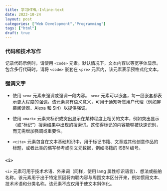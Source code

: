 ```yaml
---
title: 学习HTML-Inline-text
date: 2023-10-24
layout: post
categories: ["Web Development","Programming"]
tags: ["html"]
draft: true
---
```


### 代码和技术写作

记录代码示例时，请使用 `<code>` 元素。默认情况下，文本内容以等宽字体显示。包含多行代码时，请将 `<code>` 嵌套在 `<pre>` 元素内，该元素表示预格式化文本。

### 强调文字

- 使用 `<em>` 元素来强调或强调一段内容。 `<em>` 元素可以嵌套，每一层嵌套都表示更大程度的强调。该元素具有语义意义，可用于通知听觉用户代理（例如屏幕阅读器、Alexa 和 Siri）以提供强调。

- 使用 `<mark>` 元素来标识或突出显示在某种程度上相关的文本，例如突出显示（或“标记”）搜索结果中出现的搜索词。这使得标记的内容能够被快速识别，而无需增加强调或重要性。
- `<cite>` 元素包含在文本基础知识中，用于标记书籍、文章或其他创意作品的标题，或者此类的缩写参考或引文元数据，例如书籍的 ISBN 编号。


### `<i>`

`<i>` 元素可用于技术术语、外来词（同样，使用 lang 属性标识语言）、想法或船舶名称。该元素用于出于特定原因将内联内容与周围文本区分开来，例如惯用文本、技术术语和分类名称。该元素不应仅用于使文本斜体化。
